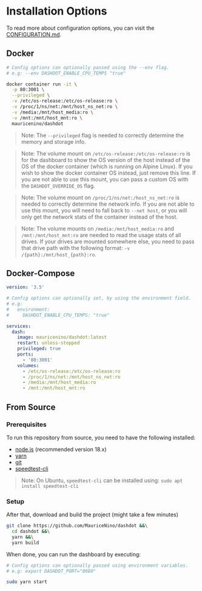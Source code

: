 # Installation Options

To read more about configuration options, you can visit the [CONFIGURATION.md](./CONFIGURATION.md).

## Docker

```bash
# Config options can optionally passed using the --env flag.
# e.g: --env DASHDOT_ENABLE_CPU_TEMPS "true"

docker container run -it \
  -p 80:3001 \
  --privileged \
  -v /etc/os-release:/etc/os-release:ro \
  -v /proc/1/ns/net:/mnt/host_ns_net:ro \
  -v /media:/mnt/host_media:ro \
  -v /mnt:/mnt/host_mnt:ro \
  mauricenino/dashdot
```

> Note: The `--privileged` flag is needed to correctly determine the memory and storage info.

<!-- -->

> Note: The volume mount on `/etc/os-release:/etc/os-release:ro` is for the
> dashboard to show the OS version of the host instead of the OS of the docker
> container (which is running on Alpine Linux). If you wish to show the docker
> container OS instead, just remove this line. If you are not able to use this
> mount, you can pass a custom OS with the `DASHDOT_OVERRIDE_OS` flag.

<!-- -->

> Note: The volume mount on `/proc/1/ns/net:/host_ns_net:ro` is needed to
> correctly determine the network info. If you are not able to use this mount,
> you will need to fall back to `--net host`, or you will only get the network
> stats of the container instead of the host.

<!-- -->

> Note: The volume mounts on `/media:/mnt/host_media:ro` and `/mnt:/mnt/host_mnt:ro`
> are needed to read the usage stats of all drives. If your drives are mounted somewhere
> else, you need to pass that drive path with the following format: `-v /{path}:/mnt/host_{path}:ro`.

## Docker-Compose

```yml
version: '3.5'

# Config options can optionally set, by using the environment field.
# e.g:
#   environment:
#     DASHDOT_ENABLE_CPU_TEMPS: "true"

services:
  dash:
    image: mauricenino/dashdot:latest
    restart: unless-stopped
    privileged: true
    ports:
      - '80:3001'
    volumes:
      - /etc/os-release:/etc/os-release:ro
      - /proc/1/ns/net:/mnt/host_ns_net:ro
      - /media:/mnt/host_media:ro
      - /mnt:/mnt/host_mnt:ro
```

## From Source

### Prerequisites

To run this repository from source, you need to have the following installed:

- [node.js](https://nodejs.org/) (recommended version 18.x)
- [yarn](https://yarnpkg.com/)
- [git](https://git-scm.com/)
- [speedtest-cli](https://github.com/sivel/speedtest-cli)

> Note: On Ubuntu, `speedtest-cli` can be installed using: `sudo apt install speedtest-cli`

### Setup

After that, download and build the project (might take a few minutes)

```bash
git clone https://github.com/MauriceNino/dashdot &&\
  cd dashdot &&\
  yarn &&\
  yarn build
```

When done, you can run the dashboard by executing:

```bash
# Config options can optionally passed using environment variables.
# e.g: export DASHDOT_PORT="8080"

sudo yarn start
```

